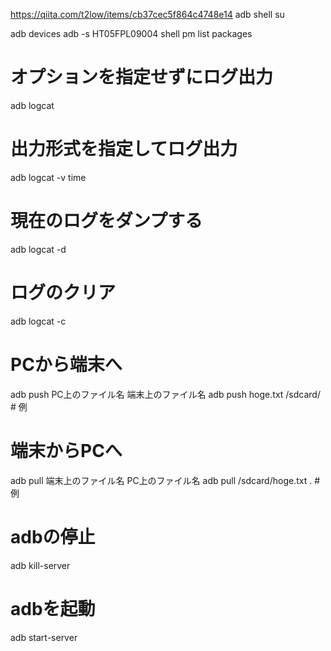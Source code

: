 https://qiita.com/t2low/items/cb37cec5f864c4748e14
 adb shell
 su
 
adb devices
adb -s HT05FPL09004 shell
pm list packages


# オプションを指定せずにログ出力
adb logcat
# 出力形式を指定してログ出力
adb logcat -v time
# 現在のログをダンプする
adb logcat -d
# ログのクリア
adb logcat -c


# PCから端末へ
adb push PC上のファイル名 端末上のファイル名
adb push hoge.txt /sdcard/ # 例
# 端末からPCへ
adb pull 端末上のファイル名 PC上のファイル名
adb pull /sdcard/hoge.txt . # 例


# adbの停止
adb kill-server
# adbを起動
adb start-server
